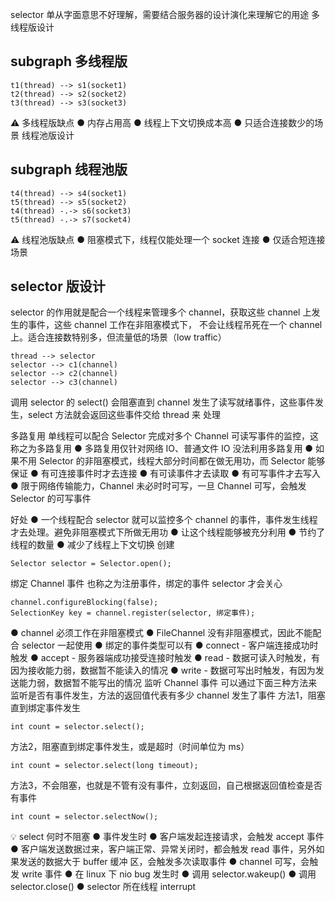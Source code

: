 selector 单从字面意思不好理解，需要结合服务器的设计演化来理解它的用途
多线程版设计

## subgraph 多线程版
```
t1(thread) --> s1(socket1)
t2(thread) --> s2(socket2)
t3(thread) --> s3(socket3)
```
⚠️ 多线程版缺点
● 内存占用高
● 线程上下文切换成本高
● 只适合连接数少的场景
线程池版设计

## subgraph 线程池版
```
t4(thread) --> s4(socket1)
t5(thread) --> s5(socket2)
t4(thread) -.-> s6(socket3)
t5(thread) -.-> s7(socket4)
```
⚠️ 线程池版缺点
● 阻塞模式下，线程仅能处理一个 socket 连接
● 仅适合短连接场景

## selector 版设计
selector 的作用就是配合一个线程来管理多个 channel，获取这些 channel 上发生的事件，这些 channel 工作在非阻塞模式下，
不会让线程吊死在一个 channel 上。适合连接数特别多，但流量低的场景（low traffic）

```
thread --> selector
selector --> c1(channel)
selector --> c2(channel)
selector --> c3(channel)
```

调用 selector 的 select() 会阻塞直到 channel 发生了读写就绪事件，这些事件发生，select 方法就会返回这些事件交给 thread 来
处理

多路复用
单线程可以配合 Selector 完成对多个 Channel 可读写事件的监控，这称之为多路复用
● 多路复用仅针对网络 IO、普通文件 IO 没法利用多路复用
● 如果不用 Selector 的非阻塞模式，线程大部分时间都在做无用功，而 Selector 能够保证
	● 有可连接事件时才去连接
	● 有可读事件才去读取
	● 有可写事件才去写入
	● 限于网络传输能力，Channel 未必时时可写，一旦 Channel 可写，会触发 Selector 的可写事件
	
好处
● 一个线程配合 selector 就可以监控多个 channel 的事件，事件发生线程才去处理。避免非阻塞模式下所做无用功
● 让这个线程能够被充分利用
● 节约了线程的数量
● 减少了线程上下文切换
创建
```
Selector selector = Selector.open();
```
绑定 Channel 事件
也称之为注册事件，绑定的事件 selector 才会关心
```
channel.configureBlocking(false);
SelectionKey key = channel.register(selector, 绑定事件);
```
● channel 必须工作在非阻塞模式
● FileChannel 没有非阻塞模式，因此不能配合 selector 一起使用
● 绑定的事件类型可以有
	● connect - 客户端连接成功时触发
	● accept - 服务器端成功接受连接时触发
	● read - 数据可读入时触发，有因为接收能力弱，数据暂不能读入的情况
	● write - 数据可写出时触发，有因为发送能力弱，数据暂不能写出的情况
监听 Channel 事件
可以通过下面三种方法来监听是否有事件发生，方法的返回值代表有多少 channel 发生了事件
方法1，阻塞直到绑定事件发生
```
int count = selector.select();
```
方法2，阻塞直到绑定事件发生，或是超时（时间单位为 ms）
```
int count = selector.select(long timeout);
```
方法3，不会阻塞，也就是不管有没有事件，立刻返回，自己根据返回值检查是否有事件
```
int count = selector.selectNow();
```
💡 select 何时不阻塞
● 事件发生时
	● 客户端发起连接请求，会触发 accept 事件
	● 客户端发送数据过来，客户端正常、异常关闭时，都会触发 read 事件，另外如果发送的数据大于 buffer 缓冲
	区，会触发多次读取事件
	● channel 可写，会触发 write 事件
	● 在 linux 下 nio bug 发生时
● 调用 selector.wakeup()
● 调用 selector.close()
● selector 所在线程 interrupt